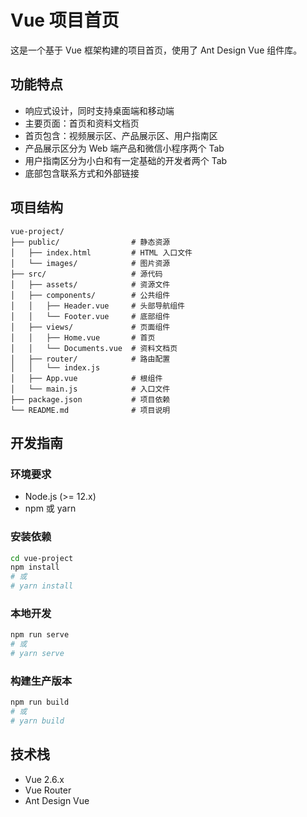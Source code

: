 # Vue 项目首页

这是一个基于 Vue 框架构建的项目首页，使用了 Ant Design Vue 组件库。

## 功能特点

- 响应式设计，同时支持桌面端和移动端
- 主要页面：首页和资料文档页
- 首页包含：视频展示区、产品展示区、用户指南区
- 产品展示区分为 Web 端产品和微信小程序两个 Tab
- 用户指南区分为小白和有一定基础的开发者两个 Tab
- 底部包含联系方式和外部链接

## 项目结构

```
vue-project/
├── public/                # 静态资源
│   ├── index.html         # HTML 入口文件
│   └── images/            # 图片资源
├── src/                   # 源代码
│   ├── assets/            # 资源文件
│   ├── components/        # 公共组件
│   │   ├── Header.vue     # 头部导航组件
│   │   └── Footer.vue     # 底部组件
│   ├── views/             # 页面组件
│   │   ├── Home.vue       # 首页
│   │   └── Documents.vue  # 资料文档页
│   ├── router/            # 路由配置
│   │   └── index.js       
│   ├── App.vue            # 根组件
│   └── main.js            # 入口文件
├── package.json           # 项目依赖
└── README.md              # 项目说明
```

## 开发指南

### 环境要求

- Node.js (>= 12.x)
- npm 或 yarn

### 安装依赖

```bash
cd vue-project
npm install
# 或 
# yarn install
```

### 本地开发

```bash
npm run serve
# 或
# yarn serve
```

### 构建生产版本

```bash
npm run build
# 或
# yarn build
```

## 技术栈

- Vue 2.6.x
- Vue Router
- Ant Design Vue 